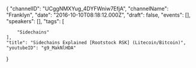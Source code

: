 {
    "channelID": "UCggNMXYug_4DYFWniw7EfjA",
    "channelName": "Franklyn",
    "date": "2016-10-10T08:18:12.000Z",
    "draft": false,
    "events": [],
    "speakers": [],
    "tags": [

        "Sidechains"
    ],
    "title": "Sidechains Explained [Rootstock RSK] (Litecoin/Bitcoin)",
    "youtubeID": "g9_MakNlHDA"
}
